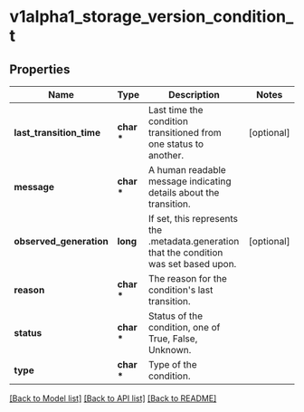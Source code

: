 # v1alpha1_storage_version_condition_t

## Properties
Name | Type | Description | Notes
------------ | ------------- | ------------- | -------------
**last_transition_time** | **char \*** | Last time the condition transitioned from one status to another. | [optional] 
**message** | **char \*** | A human readable message indicating details about the transition. | 
**observed_generation** | **long** | If set, this represents the .metadata.generation that the condition was set based upon. | [optional] 
**reason** | **char \*** | The reason for the condition&#39;s last transition. | 
**status** | **char \*** | Status of the condition, one of True, False, Unknown. | 
**type** | **char \*** | Type of the condition. | 

[[Back to Model list]](../README.md#documentation-for-models) [[Back to API list]](../README.md#documentation-for-api-endpoints) [[Back to README]](../README.md)


